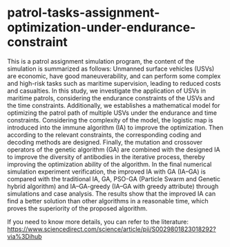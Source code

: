 # patrol-tasks-assignment-optimization-under-endurance-constraint
This is a patrol assignment simulation program, the content of the simulation is summarized as follows:
Unmanned surface vehicles (USVs) are economic, have good maneuverability, and can perform some complex and high-risk tasks such as maritime supervision, leading to reduced costs and casualties. In this study, we
investigate the application of USVs in maritime patrols, considering the endurance constraints of the USVs and the time constraints. Additionally, we establishes a mathematical model for optimizing the patrol path
of multiple USVs under the endurance and time constraints. Considering the complexity of the model, the logistic map is introduced into the immune algorithm (IA) to improve the optimization. Then according to
the relevant constraints, the corresponding coding and decoding methods are designed. Finally, the mutation and crossover operators of the genetic algorithm (GA) are combined with the designed IA to improve the
diversity of antibodies in the iterative process, thereby improving the optimization ability of the algorithm. In the final numerical simulation experiment verification, the improved IA with GA (IA–GA) is compared with
the traditional IA, GA, PSO-GA (Particle Swarm and Genetic hybrid algorithm) and IA–GA-greedy (IA–GA with greedy attribute) through simulations and case analysis. The results show that the improved IA can find a better
solution than other algorithms in a reasonable time, which proves the superiority of the proposed algorithm.

If you need to know more details, you can refer to the literature:
https://www.sciencedirect.com/science/article/pii/S0029801823018292?via%3Dihub
